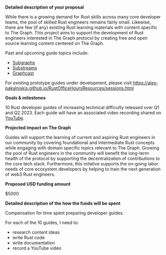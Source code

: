 **Detailed description of your proposal**

While there is a growing demand for Rust skills across many core developer teams, the pool of skilled Rust engineers remains fairly small. 
Likewise, there are few (if any) existing Rust learning materials with content specific to The Graph.
This project aims to support the development of Rust engineers interested in The Graph protocol by creating free and open source learning content centered on The Graph.

Past and upcoming guide topics include:
* [Subgraphs](https://thegraph.com/docs/en/developing/creating-a-subgraph/)
* [Substreams](https://substreams.streamingfast.io/)
* [Graphcast](https://docs.graphops.xyz/graphcast/intro)

For existing prototype guides under development, please visit https://alex-pakalniskis.github.io/RustOfficeHoursResources/sessions.html

**Goals & milestones**

10 Rust developer guides of increasing technical difficulty released over Q1 and Q2 2023.
Each guide will have an associated video recording shared on [YouTube](https://www.youtube.com/@alexpakalniskis).

**Projected impact on The Graph**

Guides will support the learning of current and aspiring Rust engineers in our community by covering foundational and intermediate Rust concepts while engaging with domain specific topics relevant to The Graph. Growing the pool of Rust engineers in the community will benefit the long-term health of the protocol by supporting the decentralization of contributions to the core tech stack. Furthermore, this initative supports the on-going labor needs of core ecosystem developers by helping to train the next generation of web3 Rust engineers. 

**Proposed USD funding amount**

$5000

**Detailed description of the how the funds will be spent**

Compensation for time spent preparing developer guides.

For each of the 10 guides, I need to:
* research content ideas
* write Rust code
* write documentation
* record a YouTube video 
